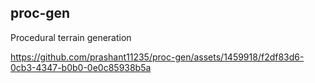 ## proc-gen

Procedural terrain generation





https://github.com/prashant11235/proc-gen/assets/1459918/f2df83d6-0cb3-4347-b0b0-0e0c85938b5a


